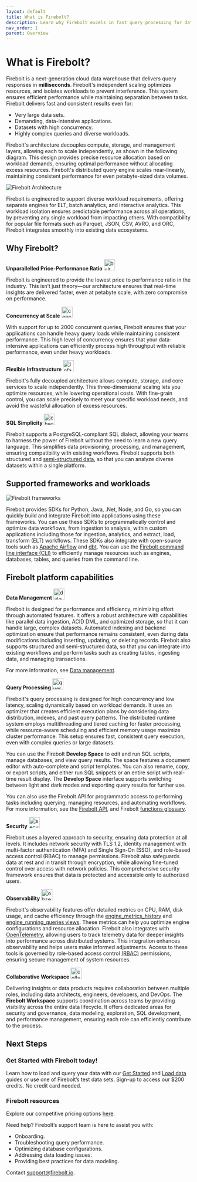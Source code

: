 ```yaml
---
layout: default
title: What is Firebolt?
description: Learn why Firebolt excels in fast query processing for data-intensive applications.
nav_order: 1
parent: Overview
---
```


# What is Firebolt? 

Firebolt is a next-generation cloud data warehouse that delivers query responses in **milliseconds**. Firebolt's independent scaling optimizes resources, and isolates workloads to prevent interference. This system ensures efficient performance while maintaining separation between tasks. Firebolt delivers fast and consistent results even for:

* Very large data sets.
* Demanding, data-intensive applications.
* Datasets with high concurrency.
* Highly complex queries and diverse workloads.

Firebolt's architecture decouples compute, storage, and management layers, allowing each to scale independently, as shown in the following diagram. This design provides precise resource allocation based on workload demands, ensuring optimal performance without  allocating excess resources. Firebolt's distributed query engine scales near-linearly, maintaining consistent performance for even petabyte-sized data volumes.

![Firebolt Architecture](../assets/images/architecture-visual.png)

Firebolt is engineered to support diverse workload requirements, offering separate engines for ELT, batch analytics, and interactive analytics. This workload isolation ensures predictable performance across all operations, by preventing any single workload from impacting others. With compatibility for popular file formats such as Parquet, JSON, CSV, AVRO, and ORC, Firebolt integrates smoothly into existing data ecosystems.

## Why Firebolt?

**Unparallelled Price-Performance Ratio** <img src="../assets/images/bolt-icon.png" alt="bolt icon" width="30"/>

Firebolt is engineered to provide the lowest price to performance ratio in the industry. This isn’t just theory—our architecture ensures that real-time insights are delivered faster, even at petabyte scale, with zero compromise on performance.

**Concurrency at Scale** <img src="../assets/images/concurrency-icon.png" alt="concurrency icon" width="30"/>

With support for up to 2000 concurrent queries, Firebolt ensures that your applications can handle heavy query loads while maintaining consistent performance. This high level of concurrency ensures that your data-intensive applications can efficiently process high throughput with reliable performance, even under heavy workloads.

**Flexible Infrastructure** <img src="../assets/images/infrastructure-icon.png" alt="infastructure icon" width="30"/>

Firebolt's fully decoupled architecture allows compute, storage, and core services to scale independently. This three-dimensional scaling lets you optimize resources, while lowering operational costs. With fine-grain control, you can scale precisely to meet your specific workload needs, and avoid the wasteful allocation of excess resources.

**SQL Simplicity** <img src="../assets/images/checkmark-icon.png" alt="checkmark icon" width="30"/>

Firebolt supports a PostgreSQL-compliant SQL dialect, allowing your teams to harness the power of Firebolt without the need to learn a new query language. This simplifies data provisioning, processing, and management, ensuring compatibility with existing workflows. Firebolt supports both structured and [semi-structured data](../Guides/working-with-semi-structured-data/working-with-semi-structured-data.md), so that you can analyze diverse datasets within a single platform.

## Supported frameworks and workloads

![Firebolt frameworks](../assets/images/firebolt-frameworks.png)

Firebolt provides SDKs for Python, Java, .Net, Node, and Go, so you can quickly build and integrate Firebolt into applications using these frameworks. You can use these SDKs to programmatically control and optimize data workflows, from ingestion to analysis, within custom applications including those for ingestion, analytics, and extract, load, transform (ELT) workflows. These SDKs also integrate with open-source tools such as [Apache Airflow](https://airflow.apache.org/) and [dbt](https://www.getdbt.com/product/what-is-dbt). You can use the [Firebolt command line interface (CLI)](https://docs.firebolt.io/godocs/Guides/query-data/using-the-cli.html) to efficiently manage resources such as engines, databases, tables, and queries from the command line.

## Firebolt platform capabilities

**Data Management** <img src="../assets/images/data-management.png" alt="data management icon" width="30"/>

Firebolt is designed for performance and efficiency, minimizing effort through automated features. It offers a robust architecture with capabilities like parallel data ingestion, ACID DML, and optimized storage, so that it can handle large, complex datasets. Automated indexing and backend optimization ensure that performance remains consistent, even during data modifications including inserting, updating, or deleting records. Firebolt also supports structured and semi-structured data, so that you can integrate into existing workflows and perform tasks such as creating tables, ingesting data, and managing transactions.

For more information, see [Data management](../Overview/data-management.md).

**Query Processing** <img src="../assets/images/query-processing-icon.png" alt="query processing icon" width="30"/>

Firebolt's query processing is designed for high concurrency and low latency, scaling dynamically based on workload demands. It uses an optimizer that creates efficient execution plans by considering data distribution, indexes, and past query patterns. The distributed runtime system employs multithreading and tiered caching for faster processing, while resource-aware scheduling and efficient memory usage maximize cluster performance. This setup ensures fast, consistent query execution, even with complex queries or large datasets.

You can use the Firebolt **Develop Space** to edit and run SQL scripts, manage databases, and view query results. The space features a document editor with auto-complete and script templates. You can also rename, copy, or export scripts, and either run SQL snippets or an entire script with real-time result display. The **Develop Space** interface supports switching between light and dark modes and exporting query results for further use.

You can also use the Firebolt API for programmatic access to performing tasks including querying, managing resources, and automating workflows. For more information, see the [Firebolt API](../Guides/query-data/using-the-api.md), and Firebolt [functions glossary](../sql_reference/functions-reference/functions-glossary.md).

**Security** <img src="../assets/images/security-icon.png" alt="security icon" width="30"/>

Firebolt uses a layered approach to security, ensuring data protection at all levels. It includes network security with TLS 1.2, identity management with multi-factor authentication (MFA) and Single Sign-On (SSO), and role-based access control (RBAC) to manage permissions. Firebolt also safeguards data at rest and in transit through encryption, while allowing fine-tuned control over access with network policies. This comprehensive security framework ensures that data is protected and accessible only to authorized users.

**Observability** <img src="../assets/images/observability-icon.png" alt="observability icon" width="30"/>

Firebolt's observability features offer detailed metrics on CPU, RAM, disk usage, and cache efficiency through the [engine_metrics_history](../sql_reference/information-schema/engine-metrics-history.md) and [engine_running_queries views](../sql_reference/information-schema/engine-running-queries.md). These metrics can help you optimize engine configurations and resource allocation. Firebolt also integrates with [OpenTelemetry](https://opentelemetry.io/), allowing users to track telemetry data for deeper insights into performance across distributed systems. This integration enhances observability and helps users make informed adjustments. Access to these tools is governed by role-based access control [(RBAC)](../Guides/security/rbac.md) permissions, ensuring secure management of system resources.

**Collaborative Workspace** <img src="../assets/images/workspace-icon.png" alt="collaborative workspace icon" width="30"/>

Delivering insights or data products requires collaboration between multiple roles, including data architects, engineers, developers, and DevOps. The **Firebolt Workspace** supports coordination across teams by providing visibility across the entire data lifecycle. It offers dedicated areas for security and governance, data modeling, exploration, SQL development, and performance management, ensuring each role can efficiently contribute to the process.

## Next Steps

### Get Started with Firebolt today!

Learn how to load and query your data with our [Get Started](../Guides/getting-started/index.md) and [Load data](../Guides/loading-data/loading-data.md) guides or use one of Firebolt’s test data sets. Sign-up to access our $200 credits. No credit card needed. 

### Firebolt resources

Explore our competitive pricing options [here](https://www.firebolt.io/pricing).

Need help? Firebolt’s support team is here to assist you with:
* Onboarding.
* Troubleshooting query performance.
* Optimizing database configurations.
* Addressing data loading issues.
* Providing best practices for data modeling.

Contact [support@firebolt.io](mailto:support@firebolt.io). 






